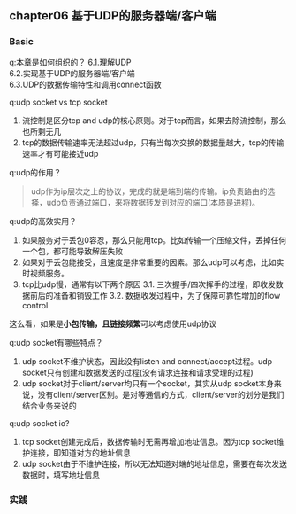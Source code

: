 ## chapter06 基于UDP的服务器端/客户端

### Basic

q:本章是如何组织的？
6.1.理解UDP<br>
6.2.实现基于UDP的服务器端/客户端<br>
6.3.UDP的数据传输特性和调用connect函数<br>

q:udp socket vs tcp socket
1. 流控制是区分tcp and udp的核心原则。对于tcp而言，如果去除流控制，那么也所剩无几
2. tcp的数据传输速率无法超过udp，只有当每次交换的数据量越大，tcp的传输速率才有可能接近udp

q:udp的作用？
>udp作为ip层次之上的协议，完成的就是端到端的传输。ip负责路由的选择，udp负责通过端口，来将数据转发到对应的端口(本质是进程)。

q:udp的高效实用？
1. 如果服务对于丢包0容忍，那么只能用tcp。比如传输一个压缩文件，丢掉任何一个包，都可能导致解压失败
2. 如果对于丢包能接受，且速度是非常重要的因素。那么udp可以考虑，比如实时视频服务。
3. tcp比udp慢，通常有以下两个原因
3.1. 三次握手/四次挥手的过程，即收发数据前后的准备和销毁工作
3.2. 数据收发过程中，为了保障可靠性增加的flow control

这么看，如果是**小包传输，且链接频繁**可以考虑使用udp协议

q:udp socket有哪些特点？
1. udp socket不维护状态，因此没有listen and connect/accept过程。udp socket只有创建和数据发送的过程(没有请求连接和请求受理的过程)
2. udp socket对于client/server均只有一个socket，其实从udp socket本身来说，没有client/server区别。是对等通信的方式，client/server的划分是我们结合业务来说的

q:udp socket io?
1. tcp socket创建完成后，数据传输时无需再增加地址信息。因为tcp socket维护连接，即知道对方的地址信息
2. udp socket由于不维护连接，所以无法知道对端的地址信息，需要在每次发送数据时，填写地址信息


### 实践
